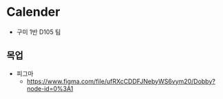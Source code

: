 # Calender



- 구미 1반 D105 팀







## 목업

- 피그마
  - https://www.figma.com/file/ufRXcCDDFJNebyWS6vym20/Dobby?node-id=0%3A1


